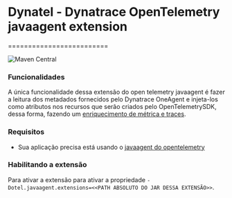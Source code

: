 # Dynatel - Dynatrace OpenTelemetry javaagent extension
=========================

![Maven Central](https://img.shields.io/maven-central/v/br.com.guiabolso/dynatel-javaagent-extension)

### Funcionalidades

A única funcionalidade dessa extensão do open telemetry javaagent é fazer a leitura dos metadados fornecidos pelo Dynatrace OneAgent e injeta-los
como atributos nos recursos que serão criados pelo OpenTelemetrySDK, dessa forma, fazendo um [enriquecimento de métrica e traces](https://www.dynatrace.com/support/help/extend-dynatrace/extend-data).

### Requisitos
- Sua aplicação precisa está usando o [javaagent do opentelemetry](https://opentelemetry.io/docs/instrumentation/java/automatic/)

### Habilitando a extensão
Para ativar a extensão para ativar a propriedade `-Dotel.javaagent.extensions=<<PATH ABSOLUTO DO JAR DESSA EXTENSÃO>>`.
